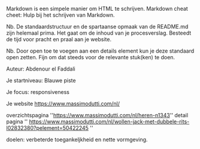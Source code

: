 Markdown is een simpele manier om HTML te schrijven.
Markdown cheat cheet: Hulp bij het schrijven van Markdown.

Nb. De standaardstructuur en de spartaanse opmaak van de README.md zijn helemaal prima. Het gaat om de inhoud van je procesverslag. Besteedt de tijd voor pracht en praal aan je website.

Nb. Door open toe te voegen aan een details element kun je deze standaard open zetten. Fijn om dat steeds voor de relevante stuk(ken) te doen.

Auteur:
Abdenour el Faddali

Je startniveau:
Blauwe piste

Je focus:
responsiveness

Je website
https://www.massimodutti.com/nl/

overzichtspagina ''https://www.massimodutti.com/nl/heren-n1343''
detail pagina '' https://www.massimodutti.com/nl/wollen-jack-met-dubbele-rits-l02832380?pelement=50422245 ''

doelen: verbeterde toegankeljkheid en nette vormgeving.
